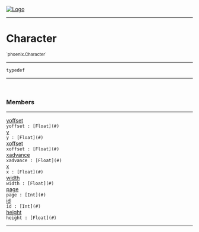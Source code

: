 
[![Logo](../../images/logo.png)](../../api/index.html)

---



<h1>Character</h1>
<small>`phoenix.Character`</small>



---

`typedef`

---

&nbsp;
&nbsp;



<h3>Members</h3> <hr/><span class="member apipage">
                <a name="yoffset"><a class="lift" href="#yoffset">yoffset</a></a><div class="clear"></div><code class="signature apipage">yoffset : [Float](#)</code><br/></span>
            <span class="small_desc_flat"></span><span class="member apipage">
                <a name="y"><a class="lift" href="#y">y</a></a><div class="clear"></div><code class="signature apipage">y : [Float](#)</code><br/></span>
            <span class="small_desc_flat"></span><span class="member apipage">
                <a name="xoffset"><a class="lift" href="#xoffset">xoffset</a></a><div class="clear"></div><code class="signature apipage">xoffset : [Float](#)</code><br/></span>
            <span class="small_desc_flat"></span><span class="member apipage">
                <a name="xadvance"><a class="lift" href="#xadvance">xadvance</a></a><div class="clear"></div><code class="signature apipage">xadvance : [Float](#)</code><br/></span>
            <span class="small_desc_flat"></span><span class="member apipage">
                <a name="x"><a class="lift" href="#x">x</a></a><div class="clear"></div><code class="signature apipage">x : [Float](#)</code><br/></span>
            <span class="small_desc_flat"></span><span class="member apipage">
                <a name="width"><a class="lift" href="#width">width</a></a><div class="clear"></div><code class="signature apipage">width : [Float](#)</code><br/></span>
            <span class="small_desc_flat"></span><span class="member apipage">
                <a name="page"><a class="lift" href="#page">page</a></a><div class="clear"></div><code class="signature apipage">page : [Int](#)</code><br/></span>
            <span class="small_desc_flat"></span><span class="member apipage">
                <a name="id"><a class="lift" href="#id">id</a></a><div class="clear"></div><code class="signature apipage">id : [Int](#)</code><br/></span>
            <span class="small_desc_flat"></span><span class="member apipage">
                <a name="height"><a class="lift" href="#height">height</a></a><div class="clear"></div><code class="signature apipage">height : [Float](#)</code><br/></span>
            <span class="small_desc_flat"></span>







---

&nbsp;
&nbsp;
&nbsp;
&nbsp;